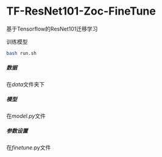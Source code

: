 # TF-ResNet101-Zoc-FineTune

基于Tensorflow的ResNet101迁移学习

训练模型
```bash
bash run.sh
```

##### 数据
在*data*文件夹下


##### 模型
在*model.py*文件

##### 参数设置
在*finetune*.py文件
